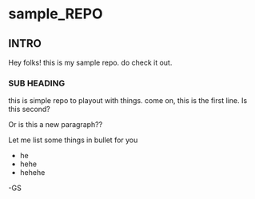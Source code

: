 # sample_REPO

## INTRO
Hey folks! this is my sample repo. do check it out.

### SUB HEADING
this is simple repo to playout with things. come on, this is the first line. 
Is this second?

Or is this a new paragraph??

Let me list some things in bullet for you
- he
- hehe
- hehehe

-GS
